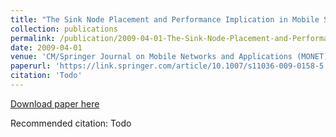 ```yaml
---
title: "The Sink Node Placement and Performance Implication in Mobile Sensor Networks"
collection: publications
permalink: /publication/2009-04-01-The-Sink-Node-Placement-and-Performance-Implication-in-Mobile-Sensor-Networks
date: 2009-04-01
venue: 'CM/Springer Journal on Mobile Networks and Applications (MONET)'
paperurl: 'https://link.springer.com/article/10.1007/s11036-009-0158-5'
citation: 'Todo'
---
```


<a href='https://link.springer.com/article/10.1007/s11036-009-0158-5'>Download paper here</a>

Recommended citation: Todo